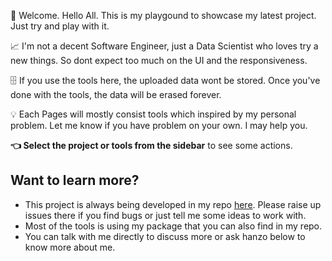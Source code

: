 🎊 Welcome. Hello All. This is my playgound to showcase my latest project. Just try and play with it. 

📈 I'm not a decent Software Engineer, just a Data Scientist who loves try a new things. So dont expect too much on the UI and the responsiveness. 

🗄️ If you use the tools here, the uploaded data wont be stored. Once you've done with the tools, the data will be erased forever.

💡 Each Pages will mostly consist tools which inspired by my personal problem. Let me know if you have problem on your own. I may help you.

**👈 Select the project or tools from the sidebar** to see some actions.

## Want to learn more?
- This project is always being developed in my repo [here](https://github.com/alamhanz/datakoen/tree/main). Please raise up issues there if you find bugs or just tell me some ideas to work with.
- Most of the tools is using my package that you can also find in my repo.
- You can talk with me directly to discuss more or ask hanzo below to know more about me.
